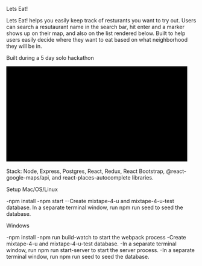 Lets Eat!

Lets Eat! helps you easily keep track of resturants you want to try out. Users can search a resutaurant name in the search bar, hit enter and a marker shows up on their map, and also on the list rendered below. Built to help users easily decide where they want to eat based on what neighborhood they will be in.

Built during a 5 day solo hackathon

![Demo Video](demo.gif)

Stack: Node, Express, Postgres, React, Redux, React Bootstrap, @react-google-maps/api, and react-places-autocomplete libraries.

Setup
Mac/OS/Linux

-npm install
-npm start
--Create mixtape-4-u and mixtape-4-u-test database.
In a separate terminal window, run npm run seed to seed the database.

Windows

-npm install
-npm run build-watch to start the webpack process
-Create mixtape-4-u and mixtape-4-u-test database.
-In a separate terminal window, run npm run start-server to start the server process.
-In a separate terminal window, run npm run seed to seed the database.
